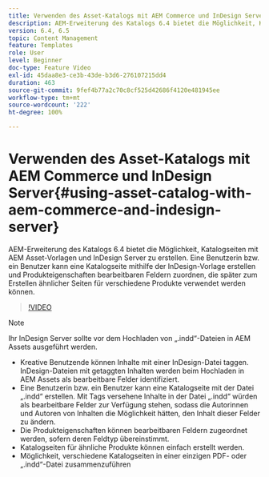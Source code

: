 ```yaml
---
title: Verwenden des Asset-Katalogs mit AEM Commerce und InDesign Server
description: AEM-Erweiterung des Katalogs 6.4 bietet die Möglichkeit, Katalogseiten mit AEM Asset-Vorlagen und InDesign Server zu erstellen.  Eine Benutzerin bzw. ein Benutzer kann eine Katalogseite mithilfe der InDesign-Vorlage erstellen und Produkteigenschaften bearbeitbaren Feldern zuordnen, die später zum Erstellen ähnlicher Seiten für verschiedene Produkte verwendet werden können.
version: 6.4, 6.5
topic: Content Management
feature: Templates
role: User
level: Beginner
doc-type: Feature Video
exl-id: 45daa8e3-ce3b-43de-b3d6-276107215dd4
duration: 463
source-git-commit: 9fef4b77a2c70c8cf525d42686f4120e481945ee
workflow-type: tm+mt
source-wordcount: '222'
ht-degree: 100%

---
```


# Verwenden des Asset-Katalogs mit AEM Commerce und InDesign Server{#using-asset-catalog-with-aem-commerce-and-indesign-server}

AEM-Erweiterung des Katalogs 6.4 bietet die Möglichkeit, Katalogseiten mit AEM Asset-Vorlagen und InDesign Server zu erstellen.  Eine Benutzerin bzw. ein Benutzer kann eine Katalogseite mithilfe der InDesign-Vorlage erstellen und Produkteigenschaften bearbeitbaren Feldern zuordnen, die später zum Erstellen ähnlicher Seiten für verschiedene Produkte verwendet werden können.

>[!VIDEO](https://video.tv.adobe.com/v/22540?quality=12&learn=on)

>[!NOTE]
>
>Ihr InDesign Server sollte vor dem Hochladen von „\.indd“-Dateien in AEM Assets ausgeführt werden.

* Kreative Benutzende können Inhalte mit einer InDesign-Datei taggen. InDesign-Dateien mit getaggten Inhalten werden beim Hochladen in AEM Assets als bearbeitbare Felder identifiziert.
* Eine Benutzerin bzw. ein Benutzer kann eine Katalogseite mit der Datei „\.indd“ erstellen. Mit Tags versehene Inhalte in der Datei „\.indd“ würden als bearbeitbare Felder zur Verfügung stehen, sodass die Autorinnen und Autoren von Inhalten die Möglichkeit hätten, den Inhalt dieser Felder zu ändern.
* Die Produkteigenschaften können bearbeitbaren Feldern zugeordnet werden, sofern deren Feldtyp übereinstimmt.
* Katalogseiten für ähnliche Produkte können einfach erstellt werden.
* Möglichkeit, verschiedene Katalogseiten in einer einzigen PDF- oder „\.indd“-Datei zusammenzuführen
